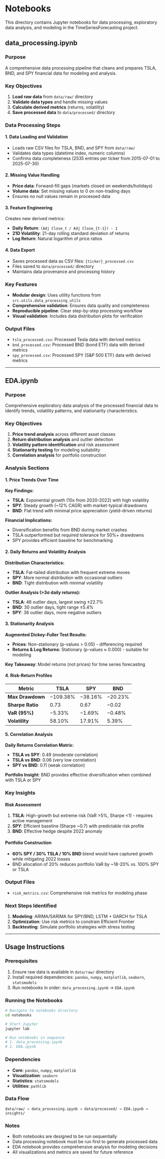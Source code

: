 # Notebooks

This directory contains Jupyter notebooks for data processing, exploratory data analysis, and modeling in the TimeSeriesForecasting project.

## data_processing.ipynb

### Purpose
A comprehensive data processing pipeline that cleans and prepares TSLA, BND, and SPY financial data for modeling and analysis.

### Key Objectives
1. **Load raw data** from `data/raw/` directory
2. **Validate data types** and handle missing values
3. **Calculate derived metrics** (returns, volatility)
4. **Save processed data** to `data/processed/` directory

### Data Processing Steps

#### 1. Data Loading and Validation
- Loads raw CSV files for TSLA, BND, and SPY from `data/raw/`
- Validates data types (datetime index, numeric columns)
- Confirms data completeness (2535 entries per ticker from 2015-07-01 to 2025-07-30)

#### 2. Missing Value Handling
- **Price data**: Forward-fill gaps (markets closed on weekends/holidays)
- **Volume data**: Set missing values to 0 on non-trading days
- Ensures no null values remain in processed data

#### 3. Feature Engineering
Creates new derived metrics:
- **Daily Return**: `(Adj Close_t / Adj Close_{t-1}) - 1`
- **21D Volatility**: 21-day rolling standard deviation of returns
- **Log Return**: Natural logarithm of price ratios

#### 4. Data Export
- Saves processed data as CSV files: `{ticker}_processed.csv`
- Files saved to `data/processed/` directory
- Maintains data provenance and processing history

### Key Features
- **Modular design**: Uses utility functions from `src.utils.data_processing_utils`
- **Comprehensive validation**: Ensures data quality and completeness
- **Reproducible pipeline**: Clear step-by-step processing workflow
- **Visual validation**: Includes data distribution plots for verification

### Output Files
- `tsla_processed.csv`: Processed Tesla data with derived metrics
- `bnd_processed.csv`: Processed BND (bond ETF) data with derived metrics
- `spy_processed.csv`: Processed SPY (S&P 500 ETF) data with derived metrics

---

## EDA.ipynb

### Purpose
Comprehensive exploratory data analysis of the processed financial data to identify trends, volatility patterns, and stationarity characteristics.

### Key Objectives
1. **Price trend analysis** across different asset classes
2. **Return distribution analysis** and outlier detection
3. **Volatility pattern identification** and risk assessment
4. **Stationarity testing** for modeling suitability
5. **Correlation analysis** for portfolio construction

### Analysis Sections

#### 1. Price Trends Over Time
**Key Findings:**
- **TSLA**: Exponential growth (10x from 2020-2022) with high volatility
- **SPY**: Steady growth (~12% CAGR) with market-typical drawdowns
- **BND**: Flat trend with minimal price appreciation (yield-driven returns)

**Financial Implications:**
- Diversification benefits from BND during market crashes
- TSLA outperformed but required tolerance for 50%+ drawdowns
- SPY provides efficient baseline for benchmarking

#### 2. Daily Returns and Volatility Analysis
**Distribution Characteristics:**
- **TSLA**: Fat-tailed distribution with frequent extreme moves
- **SPY**: More normal distribution with occasional outliers
- **BND**: Tight distribution with minimal volatility

**Outlier Analysis (>3σ daily returns):**
- **TSLA**: 46 outlier days, largest swing ±22.7%
- **BND**: 30 outlier days, tight range ±5.4%
- **SPY**: 36 outlier days, more negative outliers

#### 3. Stationarity Analysis
**Augmented Dickey-Fuller Test Results:**
- **Prices**: Non-stationary (p-values > 0.05) - differencing required
- **Returns & Log Returns**: Stationary (p-values ≈ 0.000) - suitable for modeling

**Key Takeaway**: Model returns (not prices) for time series forecasting

#### 4. Risk-Return Profiles

| Metric           | TSLA     | SPY      | BND      |
|------------------|----------|----------|----------|
| **Max Drawdown** | −109.38% | −38.16%  | −20.23%  |
| **Sharpe Ratio** | 0.73     | 0.67     | −0.02    |
| **VaR (95%)**    | −5.33%   | −1.69%   | −0.48%   |
| **Volatility**   | 58.10%   | 17.91%   | 5.39%    |

#### 5. Correlation Analysis
**Daily Returns Correlation Matrix:**
- **TSLA vs SPY**: 0.49 (moderate correlation)
- **TSLA vs BND**: 0.06 (very low correlation)
- **SPY vs BND**: 0.11 (weak correlation)

**Portfolio Insight**: BND provides effective diversification when combined with TSLA or SPY

### Key Insights

#### Risk Assessment
1. **TSLA**: High-growth but extreme risk (VaR >5%, Sharpe <1) - requires active management
2. **SPY**: Efficient baseline (Sharpe ~0.7) with predictable risk profile
3. **BND**: Effective hedge despite 2022 anomaly

#### Portfolio Construction
- **60% SPY / 30% TSLA / 10% BND** blend would have captured growth while mitigating 2022 losses
- BND allocation of 20% reduces portfolio VaR by ~18-20% vs. 100% SPY or TSLA

### Output Files
- `risk_metrics.csv`: Comprehensive risk metrics for modeling phase

### Next Steps Identified
1. **Modeling**: ARIMA/SARIMA for SPY/BND, LSTM + GARCH for TSLA
2. **Optimization**: Use risk metrics to constrain Efficient Frontier
3. **Backtesting**: Simulate portfolio strategies with stress testing

---

## Usage Instructions

### Prerequisites
1. Ensure raw data is available in `data/raw/` directory
2. Install required dependencies: `pandas`, `numpy`, `matplotlib`, `seaborn`, `statsmodels`
3. Run notebooks in order: `data_processing.ipynb` → `EDA.ipynb`

### Running the Notebooks
```bash
# Navigate to notebooks directory
cd notebooks

# Start Jupyter
jupyter lab

# Run notebooks in sequence
# 1. data_processing.ipynb
# 2. EDA.ipynb
```

### Dependencies
- **Core**: `pandas`, `numpy`, `matplotlib`
- **Visualization**: `seaborn`
- **Statistics**: `statsmodels`
- **Utilities**: `pathlib`

### Data Flow
```
data/raw/ → data_processing.ipynb → data/processed/ → EDA.ipynb → insights/
```

### Notes
- Both notebooks are designed to be run sequentially
- Data processing notebook must be run first to generate processed data
- EDA notebook provides comprehensive analysis for modeling decisions
- All visualizations and metrics are saved for future reference
